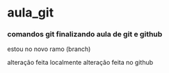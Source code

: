 # aula_git
### comandos git finalizando aula de git e github


estou no novo ramo (branch)

alteração feita localmente 
alteração feita no github 
